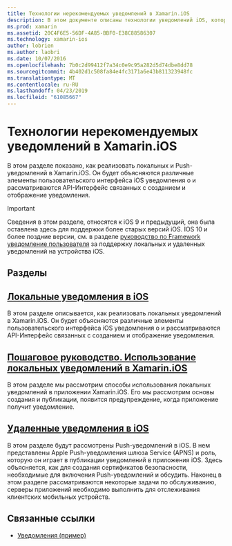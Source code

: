 ```yaml
---
title: Технологии нерекомендуемых уведомлений в Xamarin.iOS
description: В этом документе описаны технологии уведомлений iOS, которые признаны нерекомендуемыми платформу уведомления для пользователей в iOS 10.
ms.prod: xamarin
ms.assetid: 20C4F6E5-56DF-4A85-BBF0-E38C88586307
ms.technology: xamarin-ios
author: lobrien
ms.author: laobri
ms.date: 10/07/2016
ms.openlocfilehash: 7b0c2d99412f7a34c0e9c95a282d5d74dbe8dd78
ms.sourcegitcommit: 4b402d1c508fa84e4fc3171a6e43b811323948fc
ms.translationtype: MT
ms.contentlocale: ru-RU
ms.lasthandoff: 04/23/2019
ms.locfileid: "61085667"
---
```

# <a name="deprecated-notification-technologies-in-xamarinios"></a>Технологии нерекомендуемых уведомлений в Xamarin.iOS

В этом разделе показано, как реализовать локальных и Push-уведомлений в Xamarin.iOS. Он будет объясняются различные элементы пользовательского интерфейса iOS уведомления о и рассматриваются API-Интерфейс связанных с созданием и отображение уведомления.

> [!IMPORTANT]
> Сведения в этом разделе, относятся к iOS 9 и предыдущий, она была оставлена здесь для поддержки более старых версий iOS. IOS 10 и более поздние версии, см. в разделе [руководство по Framework уведомление пользователя](~/ios/platform/user-notifications/index.md) за поддержку локальных и удаленных уведомлений на устройства iOS.

## <a name="sections"></a>Разделы

<a name="Local Notifications In iOS" />

##  <a name="local-notifications-in-ioslocal-notifications-in-iosmd"></a>[Локальные уведомления в iOS](local-notifications-in-ios.md)

В этом разделе описывается, как реализовать локальных уведомлений в Xamarin.iOS. Он будет объясняются различные элементы пользовательского интерфейса iOS уведомления о и рассматриваются API-Интерфейс связанных с созданием и отображение уведомления.

<a name="Local Notifications Walkthrough" />

##  <a name="walkthrough---using-local-notifications-in-xamarinioslocal-notifications-in-ios-walkthroughmd"></a>[Пошаговое руководство. Использование локальных уведомлений в Xamarin.iOS](local-notifications-in-ios-walkthrough.md)

В этом разделе мы рассмотрим способы использования локальных уведомлений в приложении Xamarin.iOS. Его мы рассмотрим основы создания и публикации, появится предупреждение, когда приложение получит уведомление.

<a name="Remote Notifications In iOS" />

##  <a name="remote-notifications-in-iosremote-notifications-in-iosmd"></a>[Удаленные уведомления в iOS](remote-notifications-in-ios.md)

В этом разделе будут рассмотрены Push-уведомлений в iOS. В нем представлены Apple Push-уведомления шлюза Service (APNS) и роль, которую он играет в публикации уведомлений в приложения iOS. Здесь объясняется, как для создания сертификатов безопасности, необходимые для включения Push-уведомлений и обсудить. Наконец в этом разделе рассматриваются некоторые задачи по обслуживанию, серверы приложений необходимо выполнить для отслеживания клиентских мобильных устройств.

## <a name="related-links"></a>Связанные ссылки

- [Уведомления (пример)](https://developer.xamarin.com/samples/monotouch/Notifications/)
